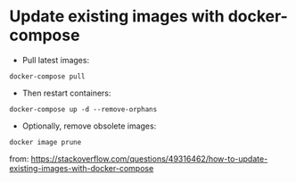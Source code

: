# Update existing images with docker-compose

- Pull latest images:

```
docker-compose pull
```

- Then restart containers:

```
docker-compose up -d --remove-orphans
```

- Optionally, remove obsolete images:

```
docker image prune
```

from: https://stackoverflow.com/questions/49316462/how-to-update-existing-images-with-docker-compose
